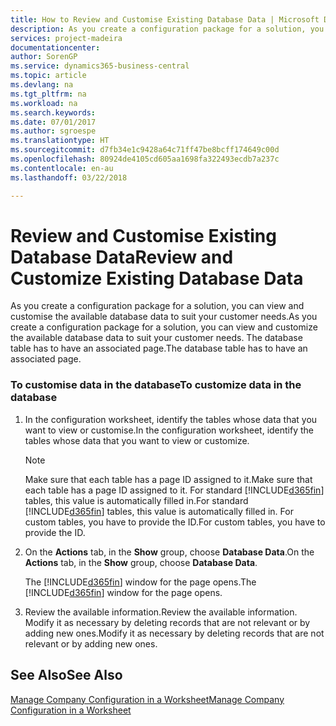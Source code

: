 ```yaml
---
title: How to Review and Customise Existing Database Data | Microsoft Docs
description: As you create a configuration package for a solution, you can view and customise the available database data to suit your customer needs. The database table has to have an associated page.
services: project-madeira
documentationcenter: 
author: SorenGP
ms.service: dynamics365-business-central
ms.topic: article
ms.devlang: na
ms.tgt_pltfrm: na
ms.workload: na
ms.search.keywords: 
ms.date: 07/01/2017
ms.author: sgroespe
ms.translationtype: HT
ms.sourcegitcommit: d7fb34e1c9428a64c71ff47be8bcff174649c00d
ms.openlocfilehash: 80924de4105cd605aa1698fa322493ecdb7a237c
ms.contentlocale: en-au
ms.lasthandoff: 03/22/2018

---
```

# <a name="review-and-customize-existing-database-data"></a><span data-ttu-id="5e754-104">Review and Customise Existing Database Data</span><span class="sxs-lookup"><span data-stu-id="5e754-104">Review and Customize Existing Database Data</span></span>
<span data-ttu-id="5e754-105">As you create a configuration package for a solution, you can view and customise the available database data to suit your customer needs.</span><span class="sxs-lookup"><span data-stu-id="5e754-105">As you create a configuration package for a solution, you can view and customize the available database data to suit your customer needs.</span></span> <span data-ttu-id="5e754-106">The database table has to have an associated page.</span><span class="sxs-lookup"><span data-stu-id="5e754-106">The database table has to have an associated page.</span></span>  

### <a name="to-customize-data-in-the-database"></a><span data-ttu-id="5e754-107">To customise data in the database</span><span class="sxs-lookup"><span data-stu-id="5e754-107">To customize data in the database</span></span>  

1.  <span data-ttu-id="5e754-108">In the configuration worksheet, identify the tables whose data that you want to view or customise.</span><span class="sxs-lookup"><span data-stu-id="5e754-108">In the configuration worksheet, identify the tables whose data that you want to view or customize.</span></span>  

    > [!NOTE]  
    >  <span data-ttu-id="5e754-109">Make sure that each table has a page ID assigned to it.</span><span class="sxs-lookup"><span data-stu-id="5e754-109">Make sure that each table has a page ID assigned to it.</span></span> <span data-ttu-id="5e754-110">For standard [!INCLUDE[d365fin](includes/d365fin_md.md)] tables, this value is automatically filled in.</span><span class="sxs-lookup"><span data-stu-id="5e754-110">For standard [!INCLUDE[d365fin](includes/d365fin_md.md)] tables, this value is automatically filled in.</span></span> <span data-ttu-id="5e754-111">For custom tables, you have to provide the ID.</span><span class="sxs-lookup"><span data-stu-id="5e754-111">For custom tables, you have to provide the ID.</span></span>  

2.  <span data-ttu-id="5e754-112">On the **Actions** tab, in the **Show** group, choose **Database Data**.</span><span class="sxs-lookup"><span data-stu-id="5e754-112">On the **Actions** tab, in the **Show** group, choose **Database Data**.</span></span>  

     <span data-ttu-id="5e754-113">The [!INCLUDE[d365fin](includes/d365fin_md.md)] window for the page opens.</span><span class="sxs-lookup"><span data-stu-id="5e754-113">The [!INCLUDE[d365fin](includes/d365fin_md.md)] window for the page opens.</span></span>  

3.  <span data-ttu-id="5e754-114">Review the available information.</span><span class="sxs-lookup"><span data-stu-id="5e754-114">Review the available information.</span></span> <span data-ttu-id="5e754-115">Modify it as necessary by deleting records that are not relevant or by adding new ones.</span><span class="sxs-lookup"><span data-stu-id="5e754-115">Modify it as necessary by deleting records that are not relevant or by adding new ones.</span></span>  

## <a name="see-also"></a><span data-ttu-id="5e754-116">See Also</span><span class="sxs-lookup"><span data-stu-id="5e754-116">See Also</span></span>  
 [<span data-ttu-id="5e754-117">Manage Company Configuration in a Worksheet</span><span class="sxs-lookup"><span data-stu-id="5e754-117">Manage Company Configuration in a Worksheet</span></span>](admin-how-to-manage-company-configuration-in-a-worksheet.md)

